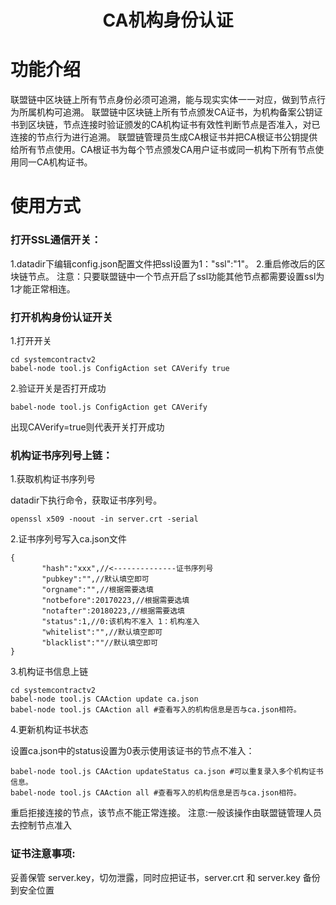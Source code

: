 <center> <h1>CA机构身份认证</h1> </center>

<a name="summary" id="summary"></a>
# 功能介绍

联盟链中区块链上所有节点身份必须可追溯，能与现实实体一一对应，做到节点行为所属机构可追溯。
联盟链中区块链上所有节点颁发CA证书，为机构备案公钥证书到区块链，节点连接时验证颁发的CA机构证书有效性判断节点是否准入，对已连接的节点行为进行追溯。
联盟链管理员生成CA根证书并把CA根证书公钥提供给所有节点使用。CA根证书为每个节点颁发CA用户证书或同一机构下所有节点使用同一CA机构证书。


# 使用方式

### 打开SSL通信开关：

1.datadir下编辑config.json配置文件把ssl设置为1："ssl":"1"。
2.重启修改后的区块链节点。
注意：只要联盟链中一个节点开启了ssl功能其他节点都需要设置ssl为1才能正常相连。

### 打开机构身份认证开关

1.打开开关
```shell
cd systemcontractv2
babel-node tool.js ConfigAction set CAVerify true
```
2.验证开关是否打开成功
```shell
babel-node tool.js ConfigAction get CAVerify
```
出现CAVerify=true则代表开关打开成功


### 机构证书序列号上链：

1.获取机构证书序列号

datadir下执行命令，获取证书序列号。
```shell
openssl x509 -noout -in server.crt -serial
```

2.证书序列号写入ca.json文件
```log
{
       "hash":"xxx",//<--------------证书序列号
       "pubkey":"",//默认填空即可
       "orgname":"",//根据需要选填
       "notbefore":20170223,//根据需要选填
       "notafter":20180223,//根据需要选填
       "status":1,//0:该机构不准入 1：机构准入
       "whitelist":"",//默认填空即可
       "blacklist":""//默认填空即可
}
```
3.机构证书信息上链
```shell
cd systemcontractv2
babel-node tool.js CAAction update ca.json
babel-node tool.js CAAction all #查看写入的机构信息是否与ca.json相符。
```
4.更新机构证书状态

设置ca.json中的status设置为0表示使用该证书的节点不准入：
```shell
babel-node tool.js CAAction updateStatus ca.json #可以重复录入多个机构证书信息。
babel-node tool.js CAAction all #查看写入的机构信息是否与ca.json相符。
```
重启拒接连接的节点，该节点不能正常连接。
注意:一般该操作由联盟链管理人员去控制节点准入

### 证书注意事项:

妥善保管 server.key，切勿泄露，同时应把证书，server.crt 和 server.key 备份到安全位置


